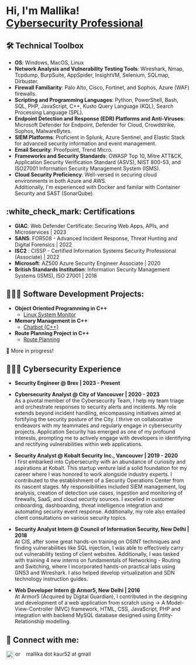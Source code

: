 <h1>Hi, I'm Mallika! <br/> <a href="https://www.linkedin.com/in/mallikaoberoi/">Cybersecurity Professional</a> </h1>
	
<h2>🛠️ Technical Toolbox</h2>

- **OS**: Windows, MacOS, Linux
- **Network Analysis and Vulnerability Testing Tools**: Wireshark, Nmap, Tcpdump, BurpSuite, AppSpider, InsightVM, Selenium, SQLmap, Dirbuster.
- **Firewall Familiarity**: Palo Alto, Cisco, Fortinet, and Sophos, Azure (WAF) firewalls.
- **Scripting and Programming Languages**: Python, PowerShell, Bash, SQL, PHP, JavaScript, C++, Kusto Query Language (KQL), Search Processing Language (SPL).
- **Endpoint Detection and Response (EDR) Platforms and Anti-Viruses**: Microsoft Defender for Endpoint, Defender for Cloud, Crowdstrike, Sophos, MalwareBytes.
- **SIEM Platforms**: Proficient in Splunk, Azure Sentinel, and Elastic Stack for advanced security information and event management.
- **Email Security**: Proofpoint, Trend Micro. 
- **Frameworks and Security Standards**: OWASP Top 10, Mitre ATT&CK, Application Security Verification Standard (ASVS), NIST 800-53, and ISO27001 Information Security Management System (ISMS).
- **Cloud Security Proficiency**: Well-versed in securing cloud environments in both Azure and AWS.<br/>
  Additionally, I'm experienced with Docker and familar with Container Security and SAST (SonarQube).
  
<h2>:white_check_mark: Certifications</h2>

- **GIAC**: Web Defender Certificate: Securing Web Apps, APIs, and Microservices | 2023
- **SANS**: FOR508 - Advanced Incident Response, Threat Hunting and Digital Forensics | 2022
- **ISC2** : CISSP - Certified Information Systems Security Professional (Associate) | 2022
- **Microsoft**: AZ500 Azure Security Engineer Associate | 2020
- **British Standards Institution**: Information Security Management Systems (ISMS), ISO 27001 | 2018


<h2>👩🏻‍💻 Software Development Projects:</h2>

- <b>Object Oriented Programming in C++</b>
  - [Linux System Monitor](https://github.com/Mallika05/CppND-System-Monitor)
- <b>Memory Management in C++</b>
  - [Chatbot (C++)](https://github.com/Mallika05/CppND-Memory-Management-Chatbot)
- <b>Route Planning Project in C++</b>
  - [Route Planning](https://github.com/Mallika05/CppND-Route-Planning-Project)
 
:construction: More in progress!
 
<h2>🕵🏻‍♀️ Cybersecurity Experience</h2>

- <b>Security Engineer @ Brex | 2023 - Present</b></br>


- <b>Cybersecurity Analyst @ City of Vancouver | 2020 - 2023</b></br>
As a pivotal member of the Cybersecurity Team, I help my team triage and orchestrate responses to security alerts and incidents. My role extends beyond incident handling, encompassing initiatives aimed at fortifying the security posture of the City. I thrive on collaborative endeavors with my teammates and regularly engage in cybersecurity projects. Application Security has emerged as one of my profound interests, prompting me to actively engage with developers in identifying and rectifying vulnerabilities within web applications. 
    
- <b>Security Analyst @ Kobalt Security Inc., Vancouver | 2019 - 2020 </b></br>
I first embarked into Cybersecurity with an abundance of curiosity and aspirations at Kobalt. This startup venture laid a solid foundation for my career where I was honored to work alongside industry experts. I contributed to the establishment of a Security Operations Center from its nascent stages. My responsibilities included SIEM management, log analysis, creation of detection use cases, ingestion and monitoring of firewalls, SaaS, and cloud security sources. I excelled in customer onboarding, dashboarding, threat intelligence integration and automating security event response. Additionally, my role also entailed client consultations on various security topics.

- <b>Security Analyst Intern @ Council of Information Security,  New Delhi | 2018 </b></br>
At CIS, after some great hands-on training on OSINT techniques and finding vulnerabilities like SQL injection, I was able to effectively carry out vulnerability testing of client websites. Additionally, I was tasked with training 4 new interns on fundamentals of Networking - Routing and Switching, where I incorporated hands-on practical labs using GNS3 and Wireshark. I also helped develop virtualization and SDN technology instruction guides.

- <b>Web Developer Intern @ Armor5, New Delhi | 2016 </b></br>
At Armor5 (Acquired by Digital Guardian), I contributed in the designing and development of a web application from scratch using -> A Model-View-Controller (MVC) framework, HTML, CSS, JavaScript, PHP and integration with backend MySQL database designed using Entity-Relationship modelling.

<h2> 🤳 Connect with me:</h2>

[<img align="left" alt="MallikaOberoi | LinkedIn" width="22px" src="https://img.icons8.com/color/48/000000/linkedin.png" />][linkedin]

[linkedin]:https://linkedin.com/in/mallikaoberoi 
or &nbsp;&nbsp; mallika dot kaur52 at gmail


<!--
Here are some ideas to get you started:

- 🔭 I’m currently working on ...
- 🌱 I’m currently learning ...
- 👯 I’m looking to collaborate on ...
- 🤔 I’m looking for help with ...
- 💬 Ask me about ...
- 📫 How to reach me: ...
- 😄 Pronouns: ...
- ⚡ Fun fact: ...

(https://icons8.com/icon/13930/linkedin)
-->
